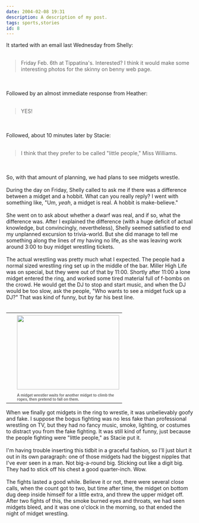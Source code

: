 ```yaml
---
date: 2004-02-08 19:31
description: A description of my post.
tags: sports,stories
id: 8
---
```

It started with an email last Wednesday from Shelly:<br />
<br />
<blockquote><p align="left">Friday Feb. 6th at Tippatina's. Interested? I think it would make some interesting photos for the skinny on benny web page.</p></blockquote><br />
<br />
Followed by an almost immediate response from Heather:<br />
<br />
<blockquote align="yes"><p align="left">YES!</p></blockquote><br />
<br />
Followed, about 10 minutes later by Stacie:<br />
<br />
<blockquote><p align="left">I think that they prefer to be called "little people," Miss Williams.</p></blockquote><br />
<br />
So, with that amount of planning, we had plans to see midgets wrestle.<br />
<br />
During the day on Friday, Shelly called to ask me if there was a difference between a midget and a hobbit.  What can you really reply?  I went with something like, "Um, <i>yeah</i>, a midget is real.  A hobbit is make-believe."<br />
<br />
She went on to ask about whether a dwarf was real, and if so, what the difference was.  After I explained the difference (with a huge deficit of actual knowledge, but convincingly, nevertheless), Shelly seemed satisfied to end my unplanned excursion to trivia-world.  But she did manage to tell me something along the lines of my having no life, as she was leaving work around 3:00 to buy midget wrestling tickets.<br />
<br />
The actual wrestling was pretty much what I expected.  The people had a normal sized wrestling ring set up in the middle of the bar.  Miller High Life was on special, but they were out of that by 11:00.  Shortly after 11:00 a lone midget entered the ring, and worked some tired material full of f-bombs on the crowd.  He would get the DJ to stop and start music, and when the DJ would be too slow, ask the people, "Who wants to see a midget fuck up a DJ?"  That was kind of funny, but by far his best line.<br />
<br />
<table cellpadding=0 cellspacing=0 border=0 align=right><tr><td width=5 rowspan=2><spacer type=block width=5 height=1></spacer></td><td width=275><img src="/img/MidgetDown.JPG" height=200 width=275 aborder=0 vspace=4/></td></tr><tr><td width=275><font face="verdana, arial, geneva" size=1 color=#666666><b>A midget wrestler waits for another midget to climb the ropes, then pretend to fall on them.</b></font></td></tr></table><br />
<br />
When we finally got midgets in the ring to wrestle, it was unbelievably goofy and fake.  I suppose the bogus fighting was no less fake than professional wrestling on TV, but they had no fancy music, smoke, lighting, or costumes to distract you from the fake fighting.  It was still kind of funny, just because the people fighting were "little people," as Stacie put it.<br />
<br />
I'm having trouble inserting this tidbit in a graceful fashion, so I'll just blurt it out in its own paragraph:  one of those midgets had the biggest nipples that I've ever seen in a man.  Not big-a-round big.  Sticking out like a digit big.  They had to stick off his chest a good quarter-inch.  Wow.<br />
<br />
The fights lasted a good while.  Believe it or not, there were several close calls, when the count got to two, but time after time, the midget on bottom dug deep inside himself for a little extra, and threw the upper midget off.  After two fights of this, the smoke burned eyes and throats, we had seen midgets bleed, and it was one o'clock in the morning, so that ended the night of midget wrestling.

